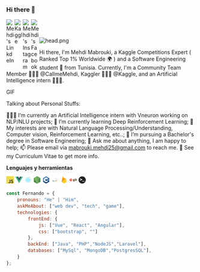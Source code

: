 ### Hi there 👋
<a href="https://www.linkedin.com/in/mehdimabrouki/">
  <img align="left" alt="Mehdi's LinkdeIn" width="22px" src="https://cdn.jsdelivr.net/npm/simple-icons@v3/icons/linkedin.svg" />
</a>
<a href="https://www.kaggle.com/mehdimabrouki">
  <img align="left" alt="Kaggle" width="22px" src="https://cdn.jsdelivr.net/npm/simple-icons@3.1.0/icons/kaggle.svg" />
</a>
<a href="https://www.instagram.com/mabroukimehdi/">
  <img align="left" alt="Mehdi's Instagram" width="22px" src="https://cdn.jsdelivr.net/npm/simple-icons@v3/icons/instagram.svg" />
</a>
<a href="https://www.facebook.com/mehdi.mabrouki1">
  <img align="left" alt="Mehdi's Facebook" width="22px" src="https://cdn.jsdelivr.net/npm/simple-icons@v3/icons/facebook.svg" />
</a>

<br />
<br />

![head.png](https://github.com/ghost1999dev/ghost1999dev/assets/62911105/d9ea7557-ba6b-46a1-ac39-dac4b9443191)

Hi there, I'm Mehdi Mabrouki, a Kaggle Competitions Expert ( Ranked Top 1% Worldwide 🌍 ) and a Software Engineering student 🚀 from Tunisia. Currently, I'm a Community Team Member 🙍🏽‍♂️ @CallmeMehdi, Kaggler 👨🏽‍💻 @Kaggle, and an Artificial Intelligence intern 👨🏽‍💼.

GIF

Talking about Personal Stuffs:

👨🏽‍💻 I’m currently an Artificial Intelligence intern with Vneuron working on NLP/NLU projects;
🌱 I’m currently learning Deep Reinforcement Learning;
🤔 My interests are with Natural Language Processing/Understanding, Computer vision, Reinforcement Learning, etc..;
💼 I’m pursuing a Bachelor's degree in Software Engineering;
💬 Ask me about anything, I am happy to help;
📫 Please email via mabrouki.mehdi25@gmail.com to reach me.
📝 See my Curriculum Vitae to get more info.

**Lenguajes y herramientas**  



<code><img height="20" src="https://raw.githubusercontent.com/github/explore/80688e429a7d4ef2fca1e82350fe8e3517d3494d/topics/javascript/javascript.png"></code>
<code><img height="20" src="https://raw.githubusercontent.com/github/explore/80688e429a7d4ef2fca1e82350fe8e3517d3494d/topics/vue/vue.png"></code>
<code><img height="20" src="https://raw.githubusercontent.com/github/explore/80688e429a7d4ef2fca1e82350fe8e3517d3494d/topics/react/react.png"></code>
<code><img height="20" src="https://raw.githubusercontent.com/github/explore/80688e429a7d4ef2fca1e82350fe8e3517d3494d/topics/nodejs/nodejs.png"></code>
<code><img height="20" src="https://raw.githubusercontent.com/github/explore/80688e429a7d4ef2fca1e82350fe8e3517d3494d/topics/cpp/cpp.png"></code>
<code><img height="20" src="https://raw.githubusercontent.com/github/explore/80688e429a7d4ef2fca1e82350fe8e3517d3494d/topics/mysql/mysql.png"></code>
<code><img height="20" src="https://raw.githubusercontent.com/github/explore/80688e429a7d4ef2fca1e82350fe8e3517d3494d/topics/firebase/firebase.png"></code>
<code><img height="20" src="https://raw.githubusercontent.com/github/explore/80688e429a7d4ef2fca1e82350fe8e3517d3494d/topics/git/git.png"></code>
<code><img height="20" src="https://raw.githubusercontent.com/github/explore/80688e429a7d4ef2fca1e82350fe8e3517d3494d/topics/terminal/terminal.png"></code>



```javascript
const Fernando = {
    pronouns: "He" | "Him",
    askMeAbout: ["web dev", "tech", "game"],
    technologies: {
        frontEnd: {
            js: ["Vue", "React", "Angular"],
            css: ["bootstrap", ""]
        },
        backEnd: ["Java", "PHP","NodeJS","Laravel"],
        databases: ["MySql", "MongoDB","PostgresSQL"],
    }
};
```

